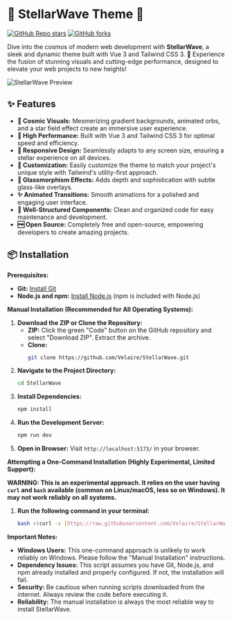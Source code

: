 # 🌌 StellarWave Theme 🚀

[![GitHub Repo stars](https://img.shields.io/github/stars/Velaire/StellarWave?style=social)](https://github.com/Velaire/StellarWave/stargazers)
[![GitHub forks](https://img.shields.io/github/forks/Velaire/StellarWave?style=social)](https://github.com/Velaire/StellarWave/network/members)

Dive into the cosmos of modern web development with **StellarWave**, a sleek and dynamic theme built with Vue 3 and Tailwind CSS 3. 🌠 Experience the fusion of stunning visuals and cutting-edge performance, designed to elevate your web projects to new heights!

![StellarWave Preview](night-imr-purpl.jfif)

## ✨ Features

* **🌌 Cosmic Visuals:** Mesmerizing gradient backgrounds, animated orbs, and a star field effect create an immersive user experience.
* **🚀 High Performance:** Built with Vue 3 and Tailwind CSS 3 for optimal speed and efficiency.
* **📱 Responsive Design:** Seamlessly adapts to any screen size, ensuring a stellar experience on all devices.
* **🎨 Customization:** Easily customize the theme to match your project's unique style with Tailwind's utility-first approach.
* **🔮 Glassmorphism Effects:** Adds depth and sophistication with subtle glass-like overlays.
* **✨ Animated Transitions:** Smooth animations for a polished and engaging user interface.
* **📄 Well-Structured Components:** Clean and organized code for easy maintenance and development.
* **🆓 Open Source:** Completely free and open-source, empowering developers to create amazing projects.

## 📦 Installation

**Prerequisites:**

* **Git:** [Install Git](https://git-scm.com/downloads)
* **Node.js and npm:** [Install Node.js](https://nodejs.org/en/download/) (npm is included with Node.js)

**Manual Installation (Recommended for All Operating Systems):**

1.  **Download the ZIP or Clone the Repository:**
    * **ZIP:** Click the green "Code" button on the GitHub repository and select "Download ZIP". Extract the archive.
    * **Clone:**
        ```bash
        git clone https://github.com/Velaire/StellarWave.git
        ```
2.  **Navigate to the Project Directory:**
    ```bash
    cd StellarWave
    ```
3.  **Install Dependencies:**
    ```bash
    npm install
    ```
4.  **Run the Development Server:**
    ```bash
    npm run dev
    ```
5.  **Open in Browser:** Visit `http://localhost:5173/` in your browser.

**Attempting a One-Command Installation (Highly Experimental, Limited Support):**

**WARNING: This is an experimental approach. It relies on the user having `curl` and `bash` available (common on Linux/macOS, less so on Windows). It may not work reliably on all systems.**

1.  **Run the following command in your terminal:**

    ```bash
    bash <(curl -s [https://raw.githubusercontent.com/Velaire/StellarWave/main/install.sh](https://raw.githubusercontent.com/Velaire/StellarWave/main/install.sh))
    ```
**Important Notes:**

* **Windows Users:** This one-command approach is unlikely to work reliably on Windows. Please follow the "Manual Installation" instructions.
* **Dependency Issues:** This script assumes you have Git, Node.js, and npm already installed and properly configured. If not, the installation will fail.
* **Security:** Be cautious when running scripts downloaded from the internet. Always review the code before executing it.
* **Reliability:** The manual installation is always the most reliable way to install StellarWave.
